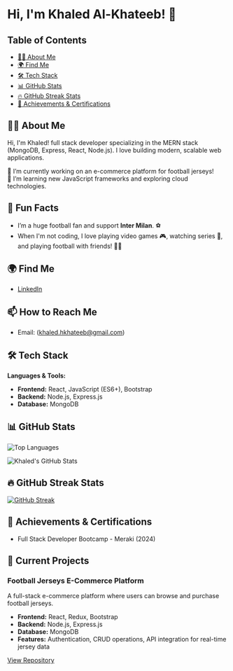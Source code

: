 # Hi, I'm Khaled Al-Khateeb! 👋

## Table of Contents
- [👨‍💻 About Me](#-about-me)
- [🌍 Find Me](#-find-me)
- [🛠 Tech Stack](#-tech-stack)
- [📊 GitHub Stats](#-github-stats)
- [🔥 GitHub Streak Stats](#-github-streak-stats)
- [🏅 Achievements & Certifications](#-achievements--certifications)


## 👨‍💻 About Me
Hi, I'm Khaled! full stack developer specializing in the MERN stack (MongoDB, Express, React, Node.js). I love building modern, scalable web applications. 

🔭 I’m currently working on an e-commerce platform for football jerseys!  
🌱 I’m learning new JavaScript frameworks and exploring cloud technologies.  

## 🎉 Fun Facts
- I’m a huge football fan and support **Inter Milan**. ⚽️  
- When I'm not coding, I love playing video games 🎮, watching series 🎥, and playing football with friends! 🏃‍♂️

## 🌍 Find Me
- [LinkedIn]([https://linkedin.com/in/yourname](https://www.linkedin.com/in/khaled-al-khateeb-79a792170?utm_source=share&utm_campaign=share_via&utm_content=profile&utm_medium=android_app))

## 📫 How to Reach Me
- Email: (khaled.hkhateeb@gmail.com)

## 🛠 Tech Stack
**Languages & Tools:**

- **Frontend:** React, JavaScript (ES6+), Bootstrap
- **Backend:** Node.js, Express.js
- **Database:** MongoDB

## 📊 GitHub Stats
![Top Languages](https://github-readme-stats.vercel.app/api/top-langs/?username=AlKhateebKhaled&layout=compact&theme=radical)

![Khaled's GitHub Stats](https://github-readme-stats.vercel.app/api?username=AlKhateebKhaled&show_icons=true&theme=radical)


## 🔥 GitHub Streak Stats
[![GitHub Streak](https://streak-stats.demolab.com?user=AlKhateebKhaled&theme=default)](https://git.io/streak-stats)

## 🏅 Achievements & Certifications
- Full Stack Developer Bootcamp - Meraki (2024)


## 🚧 Current Projects
### Football Jerseys E-Commerce Platform
A full-stack e-commerce platform where users can browse and purchase football jerseys.

- **Frontend:** React, Redux, Bootstrap
- **Backend:** Node.js, Express.js
- **Database:** MongoDB
- **Features:** Authentication, CRUD operations, API integration for real-time jersey data

[View Repository]([https://github.com/your-repo-link](https://github.com/AlKhateebKhaled/MERAKI_Academy_Project_4.git))



